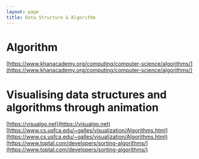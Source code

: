 ```yaml
---
layout: page
title: Data Structure & Algorithm
---
```


# Algorithm
[https://www.khanacademy.org/computing/computer-science/algorithms/](https://www.khanacademy.org/computing/computer-science/algorithms/)

# Visualising data structures and algorithms through animation 
[https://visualgo.net](https://visualgo.net)
[https://www.cs.usfca.edu/~galles/visualization/Algorithms.html](https://www.cs.usfca.edu/~galles/visualization/Algorithms.html)
[https://www.toptal.com/developers/sorting-algorithms/](https://www.toptal.com/developers/sorting-algorithms/)
